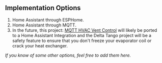 ## Implementation Options

1. Home Assistant through ESPHome.
2. Home Assistant through MQTT.
3. In the future, this project: [MQTT HVAC Vent Control](https://github.com/TonyBrobston/mqtt-hvac-vent-control) will likely be ported to a Home Assistant Integration and the Delta Tango project will be a safety feature to ensure that you don't freeze your evaporator coil or crack your heat exchanger.

*If you know of some other options, feel free to add them here.*
